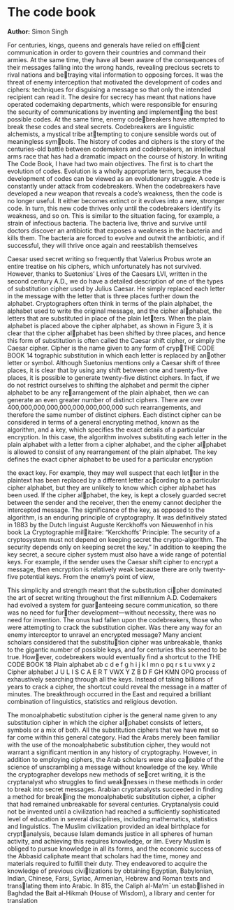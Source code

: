 # The code book 
**Author:**  Simon Singh

For centuries, kings, queens and generals have relied on efficient communication in order to govern their countries and command their armies. At the same time, they have all been aware of the consequences of their messages falling into the wrong hands, revealing precious secrets to rival nations and betraying vital information to opposing forces. It was the threat of enemy interception that motivated the development of codes and ciphers: techniques for disguising a message so that only the intended recipient can read it. The desire for secrecy has meant that nations have operated codemaking departments, which were responsible for ensuring the security of communications by inventing and implementing the best possible codes. At the same time, enemy codebreakers have attempted to break these codes and steal secrets. Codebreakers are linguistic alchemists, a mystical tribe attempting to conjure sensible words out of meaningless symbols. The history of codes and ciphers is the story of the centuries-old battle between codemakers and codebreakers, an intellectual arms race that has had a dramatic impact on the course of history. In writing The Code Book, I have had two main objectives. The first is to chart the evolution of codes. Evolution is a wholly appropriate term, because the development of codes can be viewed as an evolutionary struggle. A code is constantly under attack from codebreakers. When the codebreakers have developed a new weapon that reveals a code’s weakness, then the code is no longer useful. It either becomes extinct or it evolves into a new, stronger code. In turn, this new code thrives only until the codebreakers identify its weakness, and so on. This is similar to the situation facing, for example, a strain of infectious bacteria. The bacteria live, thrive and survive until doctors discover an antibiotic that exposes a weakness in the bacteria and kills them. The bacteria are forced to evolve and outwit the antibiotic, and if successful, they will thrive once again and reestablish themselves

Caesar used secret writing so frequently that Valerius Probus wrote an entire treatise on his ciphers, which unfortunately has not survived. However, thanks to Suetonius’ Lives of the Caesars LVI, written in the second century A.D., we do have a detailed description of one of the types of substitution cipher used by Julius Caesar. He simply replaced each letter in the message with the letter that is three places further down the alphabet. Cryptographers often think in terms of the plain alphabet, the alphabet used to write the original message, and the cipher alphabet, the letters that are substituted in place of the plain letters. When the plain alphabet is placed above the cipher alphabet, as shown in Figure 3, it is clear that the cipher alphabet has been shifted by three places, and hence this form of substitution is often called the Caesar shift cipher, or simply the Caesar cipher. Cipher is the name given to any form of crypTHE CODE BOOK 14 tographic substitution in which each letter is replaced by another letter or symbol. Although Suetonius mentions only a Caesar shift of three places, it is clear that by using any shift between one and twenty-five places, it is possible to generate twenty-five distinct ciphers. In fact, if we do not restrict ourselves to shifting the alphabet and permit the cipher alphabet to be any rearrangement of the plain alphabet, then we can generate an even greater number of distinct ciphers. There are over 400,000,000,000,000,000,000,000,000 such rearrangements, and therefore the same number of distinct ciphers. Each distinct cipher can be considered in terms of a general encrypting method, known as the algorithm, and a key, which specifies the exact details of a particular encryption. In this case, the algorithm involves substituting each letter in the plain alphabet with a letter from a cipher alphabet, and the cipher alphabet is allowed to consist of any rearrangement of the plain alphabet. The key defines the exact cipher alphabet to be used for a particular encryption

the exact key. For example, they may well suspect that each letter in the plaintext has been replaced by a different letter according to a particular cipher alphabet, but they are unlikely to know which cipher alphabet has been used. If the cipher alphabet, the key, is kept a closely guarded secret between the sender and the receiver, then the enemy cannot decipher the intercepted message. The significance of the key, as opposed to the algorithm, is an enduring principle of cryptography. It was definitively stated in 1883 by the Dutch linguist Auguste Kerckhoffs von Nieuwenhof in his book La Cryptographie militaire: “Kerckhoffs’ Principle: The security of a cryptosystem must not depend on keeping secret the crypto-algorithm. The security depends only on keeping secret the key.” In addition to keeping the key secret, a secure cipher system must also have a wide range of potential keys. For example, if the sender uses the Caesar shift cipher to encrypt a message, then encryption is relatively weak because there are only twenty-five potential keys. From the enemy’s point of view,

This simplicity and strength meant that the substitution cipher dominated the art of secret writing throughout the first millennium A.D. Codemakers had evolved a system for guaranteeing secure communication, so there was no need for further development—without necessity, there was no need for invention. The onus had fallen upon the codebreakers, those who were attempting to crack the substitution cipher. Was there any way for an enemy interceptor to unravel an encrypted message? Many ancient scholars considered that the substitution cipher was unbreakable, thanks to the gigantic number of possible keys, and for centuries this seemed to be true. However, codebreakers would eventually find a shortcut to the THE CODE BOOK 18 Plain alphabet ab c d e f g h i j k l mn o pq r s t u vwx y z Cipher alphabet J U L I S C A E R T VWX Y Z B D F GH KMN OPQ process of exhaustively searching through all the keys. Instead of taking billions of years to crack a cipher, the shortcut could reveal the message in a matter of minutes. The breakthrough occurred in the East and required a brilliant combination of linguistics, statistics and religious devotion.

The monoalphabetic substitution cipher is the general name given to any substitution cipher in which the cipher alphabet consists of letters, symbols or a mix of both. All the substitution ciphers that we have met so far come within this general category. Had the Arabs merely been familiar with the use of the monoalphabetic substitution cipher, they would not warrant a significant mention in any history of cryptography. However, in addition to employing ciphers, the Arab scholars were also capable of the science of unscrambling a message without knowledge of the key. While the cryptographer develops new methods of secret writing, it is the cryptanalyst who struggles to find weaknesses in these methods in order to break into secret messages. Arabian cryptanalysts succeeded in finding a method for breaking the monoalphabetic substitution cipher, a cipher that had remained unbreakable for several centuries. Cryptanalysis could not be invented until a civilization had reached a sufficiently sophisticated level of education in several disciplines, including mathematics, statistics and linguistics. The Muslim civilization provided an ideal birthplace for cryptanalysis, because Islam demands justice in all spheres of human activity, and achieving this requires knowledge, or ilm. Every Muslim is obliged to pursue knowledge in all its forms, and the economic success of the Abbasid caliphate meant that scholars had the time, money and materials required to fulfill their duty. They endeavored to acquire the knowledge of previous civilizations by obtaining Egyptian, Babylonian, Indian, Chinese, Farsi, Syriac, Armenian, Hebrew and Roman texts and translating them into Arabic. In 815, the Caliph al-Ma‘m¯un established in Baghdad the Bait al-Hikmah (House of Wisdom), a library and center for translation